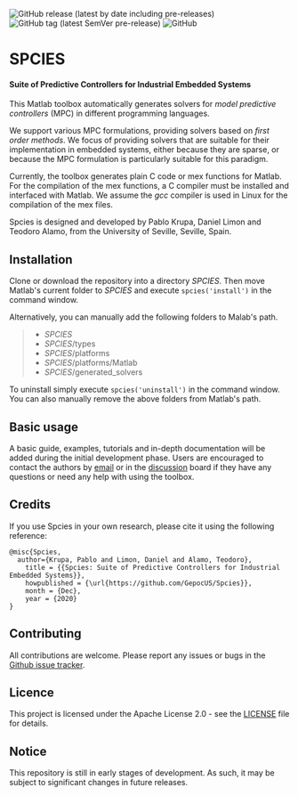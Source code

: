 ![GitHub release (latest by date including pre-releases)](https://img.shields.io/github/v/release/GepocUS/Spcies?include_prereleases&style=plastic)
![GitHub tag (latest SemVer pre-release)](https://img.shields.io/github/v/tag/GepocUS/Spcies?include_prereleases&style=plastic)
![GitHub](https://img.shields.io/github/license/GepocUS/Spcies?style=plastic)

# SPCIES

#### Suite of Predictive Controllers for Industrial Embedded Systems

This Matlab toolbox automatically generates solvers for _model predictive controllers_ (MPC) in different programming languages.

We support various MPC formulations, providing solvers based on _first order methods_. We focus of providing solvers that are suitable for their implementation in embedded systems, either because they are sparse, or because the MPC formulation is particularly suitable for this paradigm.

Currently, the toolbox generates plain C code or mex functions for Matlab.
For the compilation of the mex functions, a C compiler must be installed and interfaced with Matlab.
We assume the _gcc_ compiler is used in Linux for the compilation of the mex files.

Spcies is designed and developed by Pablo Krupa, Daniel Limon and Teodoro Alamo, from the University of Seville, Seville, Spain.

## Installation

Clone or download the repository into a directory $SPCIES$. Then move Matlab's current folder to $SPCIES$ and execute `spcies('install')` in the command window.

Alternatively, you can manually add the following folders to Malab's path.

> * $SPCIES$
> * $SPCIES$/types
> * $SPCIES$/platforms
> * $SPCIES$/platforms/Matlab
> * $SPCIES$/generated_solvers

To uninstall simply execute `spcies('uninstall')` in the command window. You can also manually remove the above folders from Matlab's path.

## Basic usage

A basic guide, examples, tutorials and in-depth documentation will be added during the initial development phase.
Users are encouraged to contact the authors by [email](mailto:pkrupa@us.es) or in the [discussion](https://github.com/GepocUS/Spcies/discussions) board if they have any questions or need any help with using the toolbox.

## Credits

If you use Spcies in your own research, please cite it using the following reference:

```
@misc{Spcies,
  author={Krupa, Pablo and Limon, Daniel and Alamo, Teodoro},
    title = {{Spcies: Suite of Predictive Controllers for Industrial Embedded Systems}},
    howpublished = {\url{https://github.com/GepocUS/Spcies}},
    month = {Dec},
    year = {2020}
}
```

## Contributing

All contributions are welcome. Please report any issues or bugs in the [Github issue tracker](https://github.com/GepocUS/Spcies/issues).

## Licence

This project is licensed under the Apache License 2.0 - see the [LICENSE](LICENSE) file for details.

## Notice

This repository is still in early stages of development. As such, it may be subject to significant changes in future releases.
